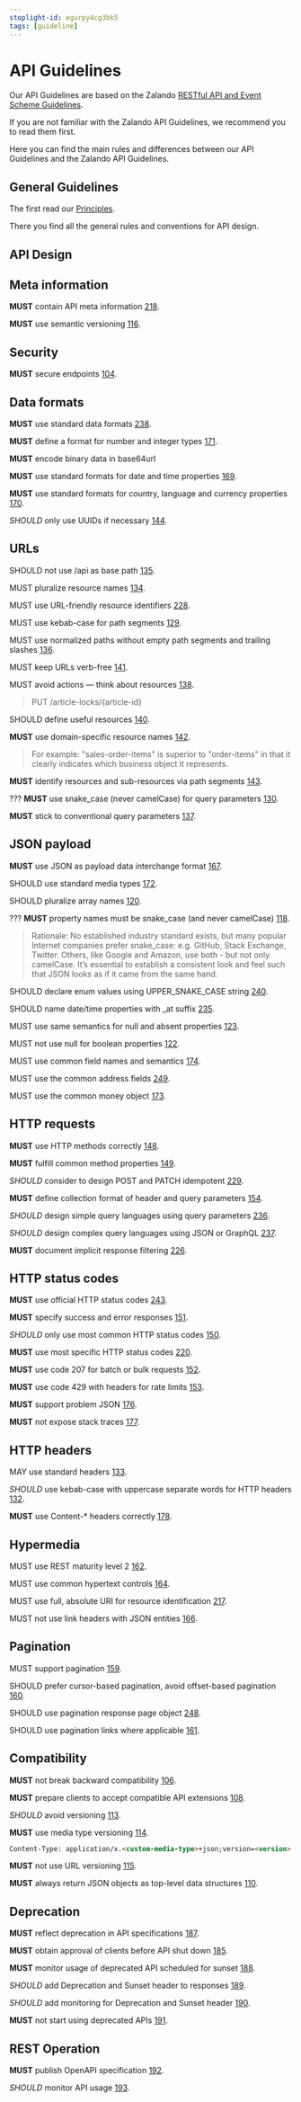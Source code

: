 ```yaml
---
stoplight-id: egurpy4cg3bk5
tags: [guideline]
---
```


# API Guidelines

Our API Guidelines are based on the Zalando
[RESTful API and Event Scheme Guidelines](https://opensource.zalando.com/restful-api-guidelines).

If you are not familiar with the Zalando API Guidelines, we recommend you to read them first.

Here you can find the main rules and differences between our API Guidelines and the
Zalando API Guidelines.

## General Guidelines

The first read our [Principles](./principles.md).

There you find all the general rules and conventions for API design.

## API Design

## Meta information

**MUST** contain API meta information
[218](https://opensource.zalando.com/restful-api-guidelines/#218).

**MUST** use semantic versioning
[116](https://opensource.zalando.com/restful-api-guidelines/#116).

## Security

**MUST** secure endpoints
[104](https://opensource.zalando.com/restful-api-guidelines/#104).

## Data formats

**MUST** use standard data formats
[238](https://opensource.zalando.com/restful-api-guidelines/#238).

**MUST** define a format for number and integer types
[171](https://opensource.zalando.com/restful-api-guidelines/#171).

**MUST** encode binary data in base64url

**MUST** use standard formats for date and time properties
[169](https://opensource.zalando.com/restful-api-guidelines/#169).

**MUST** use standard formats for country, language and currency properties
[170](https://opensource.zalando.com/restful-api-guidelines/#170).

*SHOULD* only use UUIDs if necessary
[144](https://opensource.zalando.com/restful-api-guidelines/#144).

## URLs

SHOULD not use /api as base path
[135](https://opensource.zalando.com/restful-api-guidelines/#135).

MUST pluralize resource names
[134](https://opensource.zalando.com/restful-api-guidelines/#134).

MUST use URL-friendly resource identifiers
[228](https://opensource.zalando.com/restful-api-guidelines/#228).

MUST use kebab-case for path segments 
[129](https://opensource.zalando.com/restful-api-guidelines/#129).

MUST use normalized paths without empty path segments and trailing slashes
[136](https://opensource.zalando.com/restful-api-guidelines/#136).

MUST keep URLs verb-free
[141](https://opensource.zalando.com/restful-api-guidelines/#141).

MUST avoid actions — think about resources
[138](https://opensource.zalando.com/restful-api-guidelines/#138).

> PUT /article-locks/{article-id}

SHOULD define useful resources
[140](https://opensource.zalando.com/restful-api-guidelines/#140).

**MUST** use domain-specific resource names
[142](https://opensource.zalando.com/restful-api-guidelines/#142).

> For example: "sales-order-items" is superior to "order-items" in that it clearly
> indicates which business object it represents.

**MUST** identify resources and sub-resources via path segments
[143](https://opensource.zalando.com/restful-api-guidelines/#143).

??? **MUST** use snake_case (never camelCase) for query parameters
[130](https://opensource.zalando.com/restful-api-guidelines/#130).

**MUST** stick to conventional query parameters
[137](https://opensource.zalando.com/restful-api-guidelines/#137).

## JSON payload

**MUST** use JSON as payload data interchange format
[167](https://opensource.zalando.com/restful-api-guidelines/#167).

SHOULD use standard media types
[172](https://opensource.zalando.com/restful-api-guidelines/#172).

SHOULD pluralize array names
[120](https://opensource.zalando.com/restful-api-guidelines/#120).

??? **MUST** property names must be snake_case (and never camelCase)
[118](https://opensource.zalando.com/restful-api-guidelines/#118).

> Rationale: No established industry standard exists, but many popular Internet
> companies prefer snake_case: e.g. GitHub, Stack Exchange, Twitter. Others, like
> Google and Amazon, use both - but not only camelCase. It’s essential to establish
> a consistent look and feel such that JSON looks as if it came from the same hand.

SHOULD declare enum values using UPPER_SNAKE_CASE string
[240](https://opensource.zalando.com/restful-api-guidelines/#240).

SHOULD name date/time properties with _at suffix
[235](https://opensource.zalando.com/restful-api-guidelines/#235).

MUST use same semantics for null and absent properties
[123](https://opensource.zalando.com/restful-api-guidelines/#123).

MUST not use null for boolean properties
[122](https://opensource.zalando.com/restful-api-guidelines/#122).

MUST use common field names and semantics
[174](https://opensource.zalando.com/restful-api-guidelines/#174).

MUST use the common address fields
[249](https://opensource.zalando.com/restful-api-guidelines/#249).

MUST use the common money object
[173](https://opensource.zalando.com/restful-api-guidelines/#173).

## HTTP requests

**MUST** use HTTP methods correctly
[148](https://opensource.zalando.com/restful-api-guidelines/#148).

**MUST** fulfill common method properties
[149](https://opensource.zalando.com/restful-api-guidelines/#149).

*SHOULD* consider to design POST and PATCH idempotent
[229](https://opensource.zalando.com/restful-api-guidelines/#229).

**MUST** define collection format of header and query parameters
[154](https://opensource.zalando.com/restful-api-guidelines/#154).

*SHOULD* design simple query languages using query parameters
[236](https://opensource.zalando.com/restful-api-guidelines/#236).

*SHOULD* design complex query languages using JSON or GraphQL
[237](https://opensource.zalando.com/restful-api-guidelines/#237).

**MUST** document implicit response filtering
[226](https://opensource.zalando.com/restful-api-guidelines/#226).

## HTTP status codes

**MUST** use official HTTP status codes
[243](https://opensource.zalando.com/restful-api-guidelines/#243).

**MUST** specify success and error responses
[151](https://opensource.zalando.com/restful-api-guidelines/#151).

*SHOULD* only use most common HTTP status codes
[150](https://opensource.zalando.com/restful-api-guidelines/#150).

**MUST** use most specific HTTP status codes
[220](https://opensource.zalando.com/restful-api-guidelines/#220).

**MUST** use code 207 for batch or bulk requests
[152](https://opensource.zalando.com/restful-api-guidelines/#152).

**MUST** use code 429 with headers for rate limits
[153](https://opensource.zalando.com/restful-api-guidelines/#153).

**MUST** support problem JSON
[176](https://opensource.zalando.com/restful-api-guidelines/#176).

**MUST** not expose stack traces
[177](https://opensource.zalando.com/restful-api-guidelines/#177).

## HTTP headers

MAY use standard headers
[133](https://opensource.zalando.com/restful-api-guidelines/#133).

*SHOULD* use kebab-case with uppercase separate words for HTTP headers
[132](https://opensource.zalando.com/restful-api-guidelines/#132).

**MUST** use Content-* headers correctly
[178](https://opensource.zalando.com/restful-api-guidelines/#178).

## Hypermedia

MUST use REST maturity level 2
[162](https://opensource.zalando.com/restful-api-guidelines/#162).

MUST use common hypertext controls
[164](https://opensource.zalando.com/restful-api-guidelines/#164).

MUST use full, absolute URI for resource identification
[217](https://opensource.zalando.com/restful-api-guidelines/#217).

MUST not use link headers with JSON entities
[166](https://opensource.zalando.com/restful-api-guidelines/#166).

## Pagination

MUST support pagination [159](https://opensource.zalando.com/restful-api-guidelines/#159).

SHOULD prefer cursor-based pagination, avoid offset-based pagination [160](https://opensource.zalando.com/restful-api-guidelines/#160).

SHOULD use pagination response page object [248](https://opensource.zalando.com/restful-api-guidelines/#248).

SHOULD use pagination links where applicable
[161](https://opensource.zalando.com/restful-api-guidelines/#161).

## Compatibility

**MUST** not break backward compatibility
[106](https://opensource.zalando.com/restful-api-guidelines/#106).

**MUST** prepare clients to accept compatible API extensions
[108](https://opensource.zalando.com/restful-api-guidelines/#108).

*SHOULD* avoid versioning
[113](https://opensource.zalando.com/restful-api-guidelines/#113).

**MUST** use media type versioning
[114](https://opensource.zalando.com/restful-api-guidelines/#114).

```html
Content-Type: application/x.<custom-media-type>+json;version=<version>
```

**MUST** not use URL versioning
[115](https://opensource.zalando.com/restful-api-guidelines/#115).

**MUST** always return JSON objects as top-level data structures
[110](https://opensource.zalando.com/restful-api-guidelines/#110).

## Deprecation

**MUST** reflect deprecation in API specifications
[187](https://opensource.zalando.com/restful-api-guidelines/#187).

**MUST** obtain approval of clients before API shut down
[185](https://opensource.zalando.com/restful-api-guidelines/#185).

**MUST** monitor usage of deprecated API scheduled for sunset
[188](https://opensource.zalando.com/restful-api-guidelines/#188).

*SHOULD* add Deprecation and Sunset header to responses
[189](https://opensource.zalando.com/restful-api-guidelines/#189).

*SHOULD* add monitoring for Deprecation and Sunset header
[190](https://opensource.zalando.com/restful-api-guidelines/#190).

**MUST** not start using deprecated APIs
[191](https://opensource.zalando.com/restful-api-guidelines/#191).

## REST Operation

**MUST** publish OpenAPI specification
[192](https://opensource.zalando.com/restful-api-guidelines/#192).

*SHOULD* monitor API usage
[193](https://opensource.zalando.com/restful-api-guidelines/#193).
